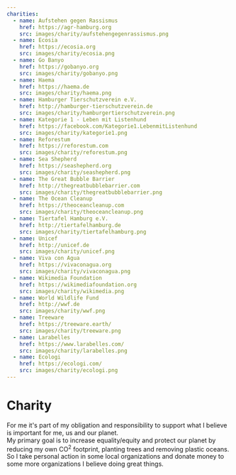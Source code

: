 ```yaml
---
charities:
  - name: Aufstehen gegen Rassismus
    href: https://agr-hamburg.org
    src: images/charity/aufstehengegenrassismus.png
  - name: Ecosia
    href: https://ecosia.org
    src: images/charity/ecosia.png
  - name: Go Banyo
    href: https://gobanyo.org
    src: images/charity/gobanyo.png
  - name: Haema
    href: https://haema.de
    src: images/charity/haema.png
  - name: Hamburger Tierschutzverein e.V.
    href: http://hamburger-tierschutzverein.de
    src: images/charity/hamburgertierschutzverein.png
  - name: Kategorie 1 - Leben mit Listenhund
    href: https://facebook.com/Kategorie1.LebenmitListenhund
    src: images/charity/kategorie1.png
  - name: Reforestum
    href: https://reforestum.com
    src: images/charity/reforestum.png
  - name: Sea Shepherd
    href: https://seashepherd.org
    src: images/charity/seashepherd.png
  - name: The Great Bubble Barrier
    href: http://thegreatbubblebarrier.com
    src: images/charity/thegreatbubblebarrier.png
  - name: The Ocean Cleanup
    href: https://theoceancleanup.com
    src: images/charity/theoceancleanup.png
  - name: Tiertafel Hamburg e.V.
    href: http://tiertafelhamburg.de
    src: images/charity/tiertafelhamburg.png
  - name: Unicef
    href: http://unicef.de
    src: images/charity/unicef.png
  - name: Viva con Agua
    href: https://vivaconagua.org
    src: images/charity/vivaconagua.png
  - name: Wikimedia Foundation
    href: https://wikimediafoundation.org
    src: images/charity/wikimedia.png
  - name: World Wildlife Fund
    href: http://wwf.de
    src: images/charity/wwf.png
  - name: Treeware
    href: https://treeware.earth/
    src: images/charity/treeware.png
  - name: Larabelles
    href: https://www.larabelles.com/
    src: images/charity/larabelles.png
  - name: Ecologi
    href: https://ecologi.com/
    src: images/charity/ecologi.png
---
```


# Charity

For me it's part of my obligation and responsibility to support what I believe is important for me, us and our planet.  
My primary goal is to increase equality/equity and protect our planet by reducing my own CO<sup>2</sup> footprint, planting trees and removing plastic oceans.  
So I take personal action in some local organizations and donate money to some more organizations I believe doing great things.
